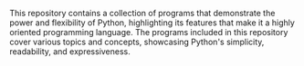 
This repository contains a collection of programs that demonstrate the power and flexibility of Python,
 highlighting its features that make it a highly oriented programming language.
 The programs included in this repository cover various topics and concepts,
 showcasing Python's simplicity, readability, and expressiveness.
